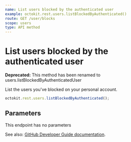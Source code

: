 ```yaml
---
name: List users blocked by the authenticated user
example: octokit.rest.users.listBlockedByAuthenticated()
route: GET /user/blocks
scope: users
type: API method
---
```


# List users blocked by the authenticated user

**Deprecated:** This method has been renamed to users.listBlockedByAuthenticatedUser

List the users you've blocked on your personal account.

```js
octokit.rest.users.listBlockedByAuthenticated();
```

## Parameters

This endpoint has no parameters

See also: [GitHub Developer Guide documentation](https://docs.github.com/rest/reference/users#list-users-blocked-by-the-authenticated-user).

